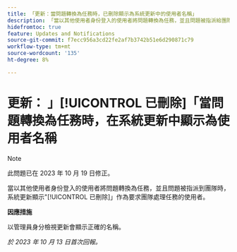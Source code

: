 ```yaml
---
title: 「更新：當問題轉換為任務時，已刪除顯示為系統更新中的使用者名稱」
description: 「當以其他使用者身份登入的使用者將問題轉換為任務，並且問題被指派給團隊時，系統更新顯示刪除為請求團隊處理任務的使用者。」
hidefromtoc: true
feature: Updates and Notifications
source-git-commit: f7ecc956a3cd22fe2af7b3742b51e6d290871c79
workflow-type: tm+mt
source-wordcount: '135'
ht-degree: 8%

---
```



# 更新： 」[!UICONTROL 已刪除]「當問題轉換為任務時，在系統更新中顯示為使用者名稱

>[!NOTE]
>
>此問題已在 2023 年 10 月 19 日修正。

當以其他使用者身份登入的使用者將問題轉換為任務，並且問題被指派到團隊時，系統更新顯示&quot;[!UICONTROL 已刪除]」作為要求團隊處理任務的使用者。

**因應措施**

以管理員身分檢視更新會顯示正確的名稱。

_於 2023 年 10 月 13 日首次回報。_
